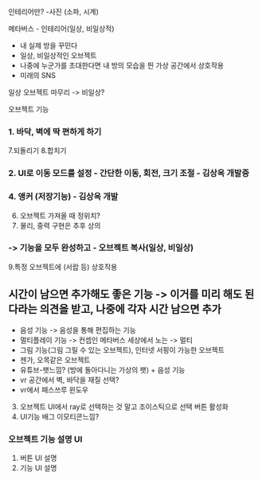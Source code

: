 인테리어만?
-사진 (소파, 시계)


메타버스 - 인테리어(일상, 비일상적)
- 내 실제 방을 꾸민다
- 일상, 비일상적인 오브젝트
- 나중에 누군가를 초대한다면 내 방의 모습을 띈 가상 공간에서 상호작용
- 미래의 SNS


일상 오브젝트 마무리 -> 비일상?

오브젝트 기능
### 1. 바닥, 벽에 딱 편하게 하기 
7.되돌리기
8.합치기

### 2. UI로 이동 모드를 설정 - 간단한 이동, 회전, 크기 조절 - 김상옥 개발중
### 4. 앵커 (저장기능) - 김상옥 개발

6. 오브젝트 가져올 때 정위치?
5. 물리, 중력 구현은 추후 상의

### -> 기능을 모두 완성하고 - 오브젝트 복사(일상, 비일상)
9.특정 오브젝트에 (서랍 등) 상호작용


## 시간이 남으면 추가해도 좋은 기능 -> 이거를 미리 해도 된다라는 의견을 받고, 나중에 각자 시간 남으면 추가
- 음성 기능 -> 음성을 통해 편집하는 기능
- 멀티플레이 기능 -> 컨셉인 메타버스 세상에서 노는 -> 멀티
- 그림 기능(그림 그릴 수 있는 오브젝트), 인터넷 서핑이 가능한 오브젝트
- 젠가, 오목같은 오브젝트
- 유튜브-팻느낌? (방에 돌아다니는 가상의 팻) + 음성 기능
- vr 공간에서 벽, 바닥을 재질 선택?
- vr에서 패스쓰루 윈도우
3. 오브젝트 UI에서 ray로 선택하는 것 말고 조이스틱으로 선택 버튼 활성화
4. UI기능 배그 이모티콘느낌?


### 오브젝트 기능 설명 UI 
1. 버튼 UI 설명
2. 기능 UI 설명



